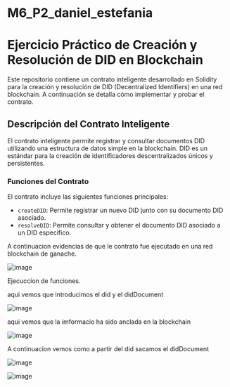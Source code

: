 # M6_P2_daniel_estefania

# Ejercicio Práctico de Creación y Resolución de DID en Blockchain

Este repositorio contiene un contrato inteligente desarrollado en Solidity para la creación y resolución de DID (Decentralized Identifiers) en una red blockchain. A continuación se detalla cómo implementar y probar el contrato.

## Descripción del Contrato Inteligente

El contrato inteligente permite registrar y consultar documentos DID utilizando una estructura de datos simple en la blockchain. DID es un estándar para la creación de identificadores descentralizados únicos y persistentes.

### Funciones del Contrato

El contrato incluye las siguientes funciones principales:

- `createDID`: Permite registrar un nuevo DID junto con su documento DID asociado.
- `resolveDID`: Permite consultar y obtener el documento DID asociado a un DID específico.

A continuacion evidencias de que le contrato fue ejecutado en una red blockchain de ganache.

![image](https://github.com/dn7manz/M6_P2_daniel_estefania/assets/153960298/08b9390a-3778-4ee2-ab51-a2b7fbbc2841)

Ejecuccion de funciones.


aqui vemos que introducimos el did y el didDocument

![image](https://github.com/dn7manz/M6_P2_daniel_estefania/assets/153960298/270c7da9-936b-454d-a8c9-c55770657341)

aqui vemos que la imformacio ha sido anclada en la blockchain

![image](https://github.com/dn7manz/M6_P2_daniel_estefania/assets/153960298/d03e892f-52a1-451e-916d-578261f39d2c)

A continuacion vemos como a partir del did sacamos el didDocument

![image](https://github.com/dn7manz/M6_P2_daniel_estefania/assets/153960298/1945718b-8ecc-4491-a76f-5512a11a80c9)

![image](https://github.com/dn7manz/M6_P2_daniel_estefania/assets/153960298/54738b4c-a97e-4048-ba55-9b3cae6dc757)





